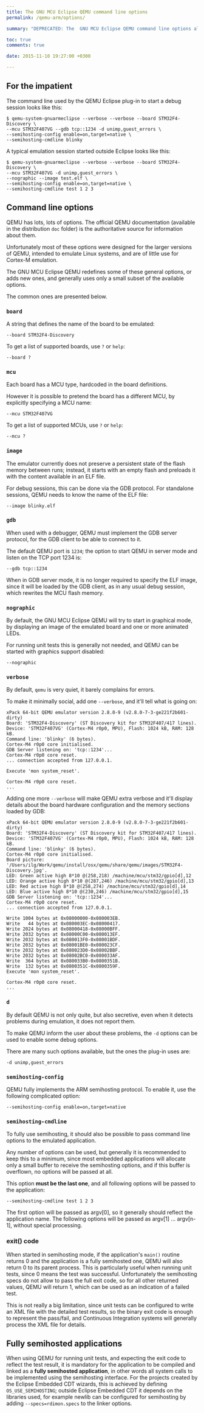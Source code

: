 ```yaml
---
title: The GNU MCU Eclipse QEMU command line options
permalink: /qemu-arm/options/

summary: "DEPRECATED: The  GNU MCU Eclipse QEMU command line options allow to start standalone graphical or non-graphical emulation sessions, or to run as a GBD server in connection to a GDB client."

toc: true
comments: true

date: 2015-11-10 19:27:00 +0300

---
```


## For the impatient

The command line used by the QEMU Eclipse plug-in to start a debug session looks like this:

```console
$ qemu-system-gnuarmeclipse --verbose --verbose --board STM32F4-Discovery \
--mcu STM32F407VG --gdb tcp::1234 -d unimp,guest_errors \
--semihosting-config enable=on,target=native \
--semihosting-cmdline blinky
```

A typical emulation session started outside Eclipse looks like this:

```console
$ qemu-system-gnuarmeclipse --verbose --verbose --board STM32F4-Discovery \
--mcu STM32F407VG -d unimp,guest_errors \
--nographic --image test.elf \
--semihosting-config enable=on,target=native \
--semihosting-cmdline test 1 2 3
```

## Command line options

QEMU has lots, lots of options. The official QEMU documentation (available in the distribution `doc` folder) is the authoritative source for information about them.

Unfortunately most of these options were designed for the larger versions of QEMU, intended to emulate Linux systems, and are of little use for Cortex-M emulation.

The GNU MCU Eclipse QEMU redefines some of these general options, or adds new ones, and generally uses only a small subset of the available options.

The common ones are presented below.

### `board`

A string that defines the name of the board to be emulated:

```
--board STM32F4-Discovery
```

To get a list of supported boards, use `?` or `help`:

```
--board ?
```

### `mcu`

Each board has a MCU type, hardcoded in the board definitions.

However it is possible to pretend the board has a different MCU, by explicitly specifying a MCU name:

```
--mcu STM32F407VG
```

To get a list of supported MCUs, use `?` or `help`:

```
--mcu ?
```

### `image`

The emulator currently does not preserve a persistent state of the flash memory between runs; instead, it starts with an empty flash and preloads it with the content available in an ELF file.

For debug sessions, this can be done via the GDB protocol. For standalone sessions, QEMU needs to know the name of the ELF file:

```
--image blinky.elf
```

### `gdb`

When used with a debugger, QEMU must implement the GDB server protocol, for the GDB client to be able to connect to it.

The default QEMU port is `1234`; the option to start QEMU in server mode and listen on the TCP port 1234 is:

```
--gdb tcp::1234
```

When in GDB server mode, it is no longer required to specify the ELF image, since it will be loaded by the GDB client, as in any usual debug session, which rewrites the MCU flash memory.

### `nographic`

By default, the GNU MCU Eclipse QEMU will try to start in graphical mode, by displaying an image of the emulated board and one or more animated LEDs.

For running unit tests this is generally not needed, and QEMU can be started with graphics support disabled:

```
--nographic
```

### `verbose`

By default, `qemu` is very quiet, it barely complains for errors.

To make it minimally social, add one `--verbose`, and it'll tell what is going on:

```
xPack 64-bit QEMU emulator version 2.8.0-9 (v2.8.0-7-3-ge221f2b601-dirty)
Board: 'STM32F4-Discovery' (ST Discovery kit for STM32F407/417 lines).
Device: 'STM32F407VG' (Cortex-M4 r0p0, MPU), Flash: 1024 kB, RAM: 128 kB.
Command line: 'blinky' (6 bytes).
Cortex-M4 r0p0 core initialised.
GDB Server listening on: 'tcp::1234'...
Cortex-M4 r0p0 core reset.
... connection accepted from 127.0.0.1.

Execute 'mon system_reset'.

Cortex-M4 r0p0 core reset.
...
```

Adding one more `--verbose`  will make QEMU extra verbose and it'll display details about the board hardware configuration and the memory sections loaded by GDB:

```console
xPack 64-bit QEMU emulator version 2.8.0-9 (v2.8.0-7-3-ge221f2b601-dirty)
Board: 'STM32F4-Discovery' (ST Discovery kit for STM32F407/417 lines).
Device: 'STM32F407VG' (Cortex-M4 r0p0, MPU), Flash: 1024 kB, RAM: 128 kB.
Command line: 'blinky' (6 bytes).
Cortex-M4 r0p0 core initialised.
Board picture: '/Users/ilg/Work/qemu/install/osx/qemu/share/qemu/images/STM32F4-Discovery.jpg'.
LED: Green active high 8*10 @(258,218) /machine/mcu/stm32/gpio[d],12
LED: Orange active high 8*10 @(287,246) /machine/mcu/stm32/gpio[d],13
LED: Red active high 8*10 @(258,274) /machine/mcu/stm32/gpio[d],14
LED: Blue active high 8*10 @(230,246) /machine/mcu/stm32/gpio[d],15
GDB Server listening on: 'tcp::1234'...
Cortex-M4 r0p0 core reset.
... connection accepted from 127.0.0.1.

Write 1004 bytes at 0x08000000-0x080003EB.
Write   44 bytes at 0x080003EC-0x08000417.
Write 2024 bytes at 0x08000418-0x08000BFF.
Write 2032 bytes at 0x08000C00-0x080013EF.
Write 2032 bytes at 0x080013F0-0x08001BDF.
Write 2032 bytes at 0x08001BE0-0x080023CF.
Write 2032 bytes at 0x080023D0-0x08002BBF.
Write 2032 bytes at 0x08002BC0-0x080033AF.
Write  364 bytes at 0x080033B0-0x0800351B.
Write  132 bytes at 0x0800351C-0x0800359F.
Execute 'mon system_reset'.

Cortex-M4 r0p0 core reset.
...
```

### `d`

By default QEMU is not only quite, but also secretive, even when it detects problems during emulation, it does not report them.

To make QEMU inform the user about these problems, the `-d` options can be used to enable some debug options.

There are many such options available, but the ones the plug-in uses are:

```
-d unimp,guest_errors
```

### `semihosting-config`

QEMU fully implements the ARM semihosting protocol. To enable it, use the following complicated option:

```
--semihosting-config enable=on,target=native
```

### `semihosting-cmdline`

To fully use semihosting, it should also be possible to pass command line options to the emulated application.

Any number of options can be used, but generally it is recommended to keep this to a minimum, since most embedded applications will allocate only a small buffer to receive the semihosting options, and if this buffer is overflown, no options will be passed at all.

This option **must be the last one**, and all following options will be passed to the application:

```
--semihosting-cmdline test 1 2 3
```

The first option will be passed as argv[0], so it generally should reflect the application name. The following options will be passed as argv[1] ... argv[n-1], without special processing.

### exit() code

When started in semihosting mode, if the application's `main()` routine returns 0 and the application is a fully semihosted one, QEMU will also return 0 to its parent process. This is particularly useful when running unit tests, since 0 means the test was successful. Unfortunately the semihosting specs do not allow to pass the full exit code, so for all other returned values, QEMU will return 1, which can be used as an indication of a failed test.

This is not really a big limitation, since unit tests can be configured to write an XML file with the detailed test results, so the binary exit code is enough to represent the pass/fail, and Continuous Integration systems will generally process the XML file for details.

## Fully semihosted applications

When using QEMU for running unit tests, and expecting the exit code to reflect the test result, it is mandatory for the application to be compiled and linked as a **fully semihosted application**, in other words all system calls to be implemented using the semihosting interface. For the projects created by the Eclipse Embedded CDT wizards, this is achieved by defining `OS_USE_SEMIHOSTING`; outside Eclipse Embedded CDT it depends on the libraries used, for example newlib can be configured for semihosting by adding `--specs=rdimon.specs` to the linker options.

